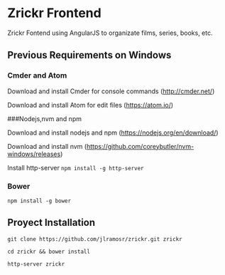 # Zrickr Frontend

Zrickr Fontend using AngularJS to organizate films, series, books, etc.

## Previous Requirements on Windows

### Cmder and Atom

Download and install Cmder for console commands (http://cmder.net/)

Download and install Atom for edit files (https://atom.io/)

###Nodejs,nvm and npm

Download and install nodejs and npm (https://nodejs.org/en/download/)

Download and install nvm (https://github.com/coreybutler/nvm-windows/releases)

Install http-server `npm install -g http-server`

### Bower

`npm install -g bower`

## Proyect Installation

`git clone https://github.com/jlramosr/zrickr.git zrickr`

`cd zrickr && bower install`

`http-server zrickr`
